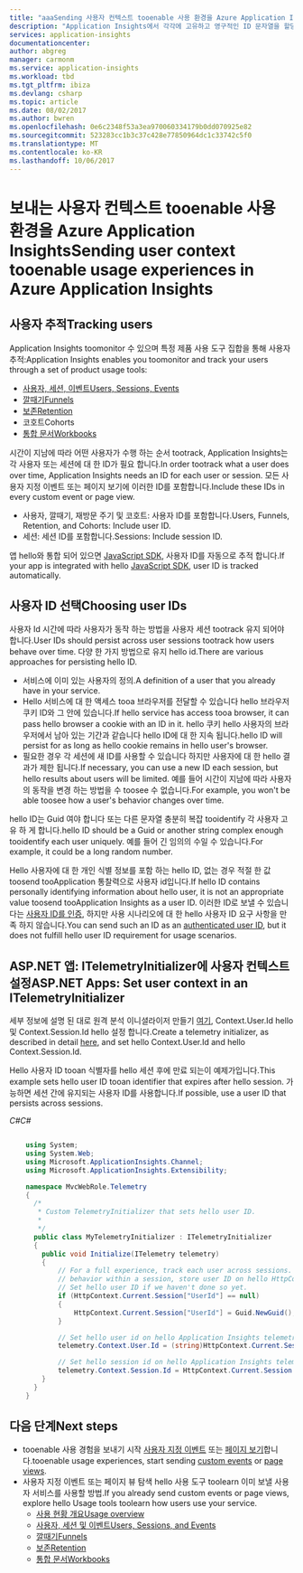 ```yaml
---
title: "aaaSending 사용자 컨텍스트 tooenable 사용 환경을 Azure Application Insights | Microsoft Docs"
description: "Application Insights에서 각각에 고유하고 영구적인 ID 문자열을 할당한 후 사용자가 서비스를 통해 이동하는 방식을 추적합니다."
services: application-insights
documentationcenter: 
author: abgreg
manager: carmonm
ms.service: application-insights
ms.workload: tbd
ms.tgt_pltfrm: ibiza
ms.devlang: csharp
ms.topic: article
ms.date: 08/02/2017
ms.author: bwren
ms.openlocfilehash: 0e6c2348f53a3ea970060334179b0dd070925e82
ms.sourcegitcommit: 523283cc1b3c37c428e77850964dc1c33742c5f0
ms.translationtype: MT
ms.contentlocale: ko-KR
ms.lasthandoff: 10/06/2017
---
```

#  <a name="sending-user-context-tooenable-usage-experiences-in-azure-application-insights"></a><span data-ttu-id="654d5-103">보내는 사용자 컨텍스트 tooenable 사용 환경을 Azure Application Insights</span><span class="sxs-lookup"><span data-stu-id="654d5-103">Sending user context tooenable usage experiences in Azure Application Insights</span></span>

## <a name="tracking-users"></a><span data-ttu-id="654d5-104">사용자 추적</span><span class="sxs-lookup"><span data-stu-id="654d5-104">Tracking users</span></span>

<span data-ttu-id="654d5-105">Application Insights toomonitor 수 있으며 특정 제품 사용 도구 집합을 통해 사용자 추적:</span><span class="sxs-lookup"><span data-stu-id="654d5-105">Application Insights enables you toomonitor and track your users through a set of product usage tools:</span></span> 
* [<span data-ttu-id="654d5-106">사용자, 세션, 이벤트</span><span class="sxs-lookup"><span data-stu-id="654d5-106">Users, Sessions, Events</span></span>](https://docs.microsoft.com/azure/application-insights/app-insights-usage-segmentation)
* [<span data-ttu-id="654d5-107">깔때기</span><span class="sxs-lookup"><span data-stu-id="654d5-107">Funnels</span></span>](https://docs.microsoft.com/azure/application-insights/usage-funnels)
* [<span data-ttu-id="654d5-108">보존</span><span class="sxs-lookup"><span data-stu-id="654d5-108">Retention</span></span>](https://docs.microsoft.com/azure/application-insights/app-insights-usage-retention)
* <span data-ttu-id="654d5-109">코호트</span><span class="sxs-lookup"><span data-stu-id="654d5-109">Cohorts</span></span>
* [<span data-ttu-id="654d5-110">통합 문서</span><span class="sxs-lookup"><span data-stu-id="654d5-110">Workbooks</span></span>](https://docs.microsoft.com/azure/application-insights/app-insights-usage-workbooks)

<span data-ttu-id="654d5-111">시간이 지남에 따라 어떤 사용자가 수행 하는 순서 tootrack, Application Insights는 각 사용자 또는 세션에 대 한 ID가 필요 합니다.</span><span class="sxs-lookup"><span data-stu-id="654d5-111">In order tootrack what a user does over time, Application Insights needs an ID for each user or session.</span></span> <span data-ttu-id="654d5-112">모든 사용자 지정 이벤트 또는 페이지 보기에 이러한 ID를 포함합니다.</span><span class="sxs-lookup"><span data-stu-id="654d5-112">Include these IDs in every custom event or page view.</span></span>
- <span data-ttu-id="654d5-113">사용자, 깔때기, 재방문 주기 및 코호트: 사용자 ID를 포함합니다.</span><span class="sxs-lookup"><span data-stu-id="654d5-113">Users, Funnels, Retention, and Cohorts: Include user ID.</span></span>
- <span data-ttu-id="654d5-114">세션: 세션 ID를 포함합니다.</span><span class="sxs-lookup"><span data-stu-id="654d5-114">Sessions: Include session ID.</span></span>

<span data-ttu-id="654d5-115">앱 hello와 통합 되어 있으면 [JavaScript SDK](https://docs.microsoft.com/azure/application-insights/app-insights-javascript#set-up-application-insights-for-your-web-page), 사용자 ID를 자동으로 추적 합니다.</span><span class="sxs-lookup"><span data-stu-id="654d5-115">If your app is integrated with hello [JavaScript SDK](https://docs.microsoft.com/azure/application-insights/app-insights-javascript#set-up-application-insights-for-your-web-page), user ID is tracked automatically.</span></span>

## <a name="choosing-user-ids"></a><span data-ttu-id="654d5-116">사용자 ID 선택</span><span class="sxs-lookup"><span data-stu-id="654d5-116">Choosing user IDs</span></span>

<span data-ttu-id="654d5-117">사용자 Id 시간에 따라 사용자가 동작 하는 방법을 사용자 세션 tootrack 유지 되어야 합니다.</span><span class="sxs-lookup"><span data-stu-id="654d5-117">User IDs should persist across user sessions tootrack how users behave over time.</span></span> <span data-ttu-id="654d5-118">다양 한 가지 방법으로 유지 hello id.</span><span class="sxs-lookup"><span data-stu-id="654d5-118">There are various approaches for persisting hello ID.</span></span>
- <span data-ttu-id="654d5-119">서비스에 이미 있는 사용자의 정의.</span><span class="sxs-lookup"><span data-stu-id="654d5-119">A definition of a user that you already have in your service.</span></span>
- <span data-ttu-id="654d5-120">Hello 서비스에 대 한 액세스 tooa 브라우저를 전달할 수 있습니다 hello 브라우저 쿠키 ID와 그 안에 있습니다.</span><span class="sxs-lookup"><span data-stu-id="654d5-120">If hello service has access tooa browser, it can pass hello browser a cookie with an ID in it.</span></span> <span data-ttu-id="654d5-121">hello 쿠키 hello 사용자의 브라우저에서 남아 있는 기간과 같습니다 hello ID에 대 한 지속 됩니다.</span><span class="sxs-lookup"><span data-stu-id="654d5-121">hello ID will persist for as long as hello cookie remains in hello user's browser.</span></span>
- <span data-ttu-id="654d5-122">필요한 경우 각 세션에 새 ID를 사용할 수 있습니다 하지만 사용자에 대 한 hello 결과가 제한 됩니다.</span><span class="sxs-lookup"><span data-stu-id="654d5-122">If necessary, you can use a new ID each session, but hello results about users will be limited.</span></span> <span data-ttu-id="654d5-123">예를 들어 시간이 지남에 따라 사용자의 동작을 변경 하는 방법을 수 toosee 수 없습니다.</span><span class="sxs-lookup"><span data-stu-id="654d5-123">For example, you won't be able toosee how a user's behavior changes over time.</span></span>

<span data-ttu-id="654d5-124">hello ID는 Guid 여야 합니다 또는 다른 문자열 충분히 복잡 tooidentify 각 사용자 고유 하 게 합니다.</span><span class="sxs-lookup"><span data-stu-id="654d5-124">hello ID should be a Guid or another string complex enough tooidentify each user uniquely.</span></span> <span data-ttu-id="654d5-125">예를 들어 긴 임의의 수일 수 있습니다.</span><span class="sxs-lookup"><span data-stu-id="654d5-125">For example, it could be a long random number.</span></span>

<span data-ttu-id="654d5-126">Hello 사용자에 대 한 개인 식별 정보를 포함 하는 hello ID, 없는 경우 적절 한 값 toosend tooApplication 통찰력으로 사용자 id입니다.</span><span class="sxs-lookup"><span data-stu-id="654d5-126">If hello ID contains personally identifying information about hello user, it is not an appropriate value toosend tooApplication Insights as a user ID.</span></span> <span data-ttu-id="654d5-127">이러한 ID로 보낼 수 있습니다는 [사용자 ID를 인증](https://docs.microsoft.com/azure/application-insights/app-insights-api-custom-events-metrics#authenticated-users), 하지만 사용 시나리오에 대 한 hello 사용자 ID 요구 사항을 만족 하지 않습니다.</span><span class="sxs-lookup"><span data-stu-id="654d5-127">You can send such an ID as an [authenticated user ID](https://docs.microsoft.com/azure/application-insights/app-insights-api-custom-events-metrics#authenticated-users), but it does not fulfill hello user ID requirement for usage scenarios.</span></span>

## <a name="aspnet-apps-set-user-context-in-an-itelemetryinitializer"></a><span data-ttu-id="654d5-128">ASP.NET 앱: ITelemetryInitializer에 사용자 컨텍스트 설정</span><span class="sxs-lookup"><span data-stu-id="654d5-128">ASP.NET Apps: Set user context in an ITelemetryInitializer</span></span>

<span data-ttu-id="654d5-129">세부 정보에 설명 된 대로 원격 분석 이니셜라이저 만들기 [여기](https://docs.microsoft.com/azure/application-insights/app-insights-api-filtering-sampling#add-properties-itelemetryinitializer), Context.User.Id hello 및 Context.Session.Id hello 설정 합니다.</span><span class="sxs-lookup"><span data-stu-id="654d5-129">Create a telemetry initializer, as described in detail [here](https://docs.microsoft.com/azure/application-insights/app-insights-api-filtering-sampling#add-properties-itelemetryinitializer), and set hello Context.User.Id and hello Context.Session.Id.</span></span>

<span data-ttu-id="654d5-130">Hello 사용자 ID tooan 식별자를 hello 세션 후에 만료 되는이 예제가입니다.</span><span class="sxs-lookup"><span data-stu-id="654d5-130">This example sets hello user ID tooan identifier that expires after hello session.</span></span> <span data-ttu-id="654d5-131">가능하면 세션 간에 유지되는 사용자 ID를 사용합니다.</span><span class="sxs-lookup"><span data-stu-id="654d5-131">If possible, use a user ID that persists across sessions.</span></span>

<span data-ttu-id="654d5-132">*C#*</span><span class="sxs-lookup"><span data-stu-id="654d5-132">*C#*</span></span>

```C#

    using System;
    using System.Web;
    using Microsoft.ApplicationInsights.Channel;
    using Microsoft.ApplicationInsights.Extensibility;

    namespace MvcWebRole.Telemetry
    {
      /*
       * Custom TelemetryInitializer that sets hello user ID.
       *
       */
      public class MyTelemetryInitializer : ITelemetryInitializer
      {
        public void Initialize(ITelemetry telemetry)
        {
            // For a full experience, track each user across sessions. For an incomplete view of user 
            // behavior within a session, store user ID on hello HttpContext Session.
            // Set hello user ID if we haven't done so yet.
            if (HttpContext.Current.Session["UserId"] == null)
            {
                HttpContext.Current.Session["UserId"] = Guid.NewGuid();
            }

            // Set hello user id on hello Application Insights telemetry item.
            telemetry.Context.User.Id = (string)HttpContext.Current.Session["UserId"];

            // Set hello session id on hello Application Insights telemetry item.
            telemetry.Context.Session.Id = HttpContext.Current.Session.SessionID;
        }
      }
    }
```

## <a name="next-steps"></a><span data-ttu-id="654d5-133">다음 단계</span><span class="sxs-lookup"><span data-stu-id="654d5-133">Next steps</span></span>
- <span data-ttu-id="654d5-134">tooenable 사용 경험을 보내기 시작 [사용자 지정 이벤트](https://docs.microsoft.com/en-us/azure/application-insights/app-insights-api-custom-events-metrics#trackevent) 또는 [페이지 보기](https://docs.microsoft.com/azure/application-insights/app-insights-api-custom-events-metrics#page-views)합니다.</span><span class="sxs-lookup"><span data-stu-id="654d5-134">tooenable usage experiences, start sending [custom events](https://docs.microsoft.com/en-us/azure/application-insights/app-insights-api-custom-events-metrics#trackevent) or [page views](https://docs.microsoft.com/azure/application-insights/app-insights-api-custom-events-metrics#page-views).</span></span>
- <span data-ttu-id="654d5-135">사용자 지정 이벤트 또는 페이지 뷰 탐색 hello 사용 도구 toolearn 이미 보낼 사용자 서비스를 사용할 방법.</span><span class="sxs-lookup"><span data-stu-id="654d5-135">If you already send custom events or page views, explore hello Usage tools toolearn how users use your service.</span></span>
    * [<span data-ttu-id="654d5-136">사용 현황 개요</span><span class="sxs-lookup"><span data-stu-id="654d5-136">Usage overview</span></span>](app-insights-usage-overview.md)
    * [<span data-ttu-id="654d5-137">사용자, 세션 및 이벤트</span><span class="sxs-lookup"><span data-stu-id="654d5-137">Users, Sessions, and Events</span></span>](app-insights-usage-segmentation.md)
    * [<span data-ttu-id="654d5-138">깔때기</span><span class="sxs-lookup"><span data-stu-id="654d5-138">Funnels</span></span>](usage-funnels.md)
    * [<span data-ttu-id="654d5-139">보존</span><span class="sxs-lookup"><span data-stu-id="654d5-139">Retention</span></span>](app-insights-usage-retention.md)
    * [<span data-ttu-id="654d5-140">통합 문서</span><span class="sxs-lookup"><span data-stu-id="654d5-140">Workbooks</span></span>](app-insights-usage-workbooks.md)
